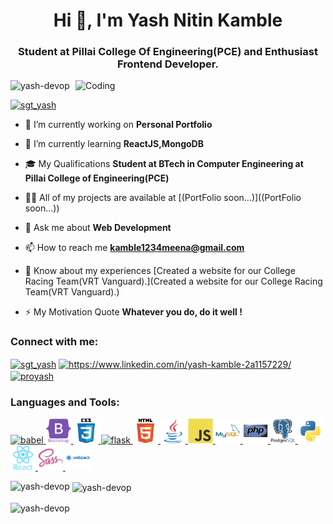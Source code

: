 <h1 align="center">Hi 👋, I'm Yash Nitin Kamble</h1>
<h3 align="center">Student at Pillai College Of Engineering(PCE) and Enthusiast Frontend Developer.</h3>
<img align="right" alt="Coding" width="400" src="https://i.gifer.com/7W7E.gif"/>
<p align="left"> <img src="https://komarev.com/ghpvc/?username=yash-devop&label=Profile%20views&color=0e75b6&style=flat" alt="yash-devop" /> </p>

<p align="left"> <a href="https://twitter.com/sgt_yash" target="blank"><img src="https://img.shields.io/twitter/follow/sgt_yash?logo=twitter&style=for-the-badge" alt="sgt_yash" /></a> </p>

- 🔭 I’m currently working on **Personal Portfolio**

- 🌱 I’m currently learning **ReactJS,MongoDB**

- 🎓 My Qualifications **Student at BTech in Computer Engineering at Pillai College of Engineering(PCE)**

- 👨‍💻 All of my projects are available at [(PortFolio soon...)]((PortFolio soon...))

- 💬 Ask me about **Web Development**

- 📫 How to reach me **kamble1234meena@gmail.com**

- 📄 Know about my experiences [Created a website for our College Racing Team(VRT Vanguard).](Created a website for our College Racing Team(VRT Vanguard).)

- ⚡ My Motivation Quote **Whatever you do, do it well !**

<h3 align="left">Connect with me:</h3>
<p align="left">
<a href="https://twitter.com/sgt_yash" target="blank"><img align="center" src="https://raw.githubusercontent.com/rahuldkjain/github-profile-readme-generator/master/src/images/icons/Social/twitter.svg" alt="sgt_yash" height="30" width="40" /></a>
<a href="https://linkedin.com/in/https://www.linkedin.com/in/yash-kamble-2a1157229/" target="blank"><img align="center" src="https://raw.githubusercontent.com/rahuldkjain/github-profile-readme-generator/master/src/images/icons/Social/linked-in-alt.svg" alt="https://www.linkedin.com/in/yash-kamble-2a1157229/" height="30" width="40" /></a>
<a href="https://www.leetcode.com/proyash" target="blank"><img align="center" src="https://raw.githubusercontent.com/rahuldkjain/github-profile-readme-generator/master/src/images/icons/Social/leet-code.svg" alt="proyash" height="30" width="40" /></a>
</p>

<h3 align="left">Languages and Tools:</h3>
<p align="left"> <a href="https://babeljs.io/" target="_blank" rel="noreferrer"> <img src="https://www.vectorlogo.zone/logos/babeljs/babeljs-icon.svg" alt="babel" width="40" height="40"/> </a> <a href="https://getbootstrap.com" target="_blank" rel="noreferrer"> <img src="https://raw.githubusercontent.com/devicons/devicon/master/icons/bootstrap/bootstrap-plain-wordmark.svg" alt="bootstrap" width="40" height="40"/> </a> <a href="https://www.w3schools.com/css/" target="_blank" rel="noreferrer"> <img src="https://raw.githubusercontent.com/devicons/devicon/master/icons/css3/css3-original-wordmark.svg" alt="css3" width="40" height="40"/> </a> <a href="https://flask.palletsprojects.com/" target="_blank" rel="noreferrer"> <img src="https://www.vectorlogo.zone/logos/pocoo_flask/pocoo_flask-icon.svg" alt="flask" width="40" height="40"/> </a> <a href="https://www.w3.org/html/" target="_blank" rel="noreferrer"> <img src="https://raw.githubusercontent.com/devicons/devicon/master/icons/html5/html5-original-wordmark.svg" alt="html5" width="40" height="40"/> </a> <a href="https://www.java.com" target="_blank" rel="noreferrer"> <img src="https://raw.githubusercontent.com/devicons/devicon/master/icons/java/java-original.svg" alt="java" width="40" height="40"/> </a> <a href="https://developer.mozilla.org/en-US/docs/Web/JavaScript" target="_blank" rel="noreferrer"> <img src="https://raw.githubusercontent.com/devicons/devicon/master/icons/javascript/javascript-original.svg" alt="javascript" width="40" height="40"/> </a> <a href="https://www.mysql.com/" target="_blank" rel="noreferrer"> <img src="https://raw.githubusercontent.com/devicons/devicon/master/icons/mysql/mysql-original-wordmark.svg" alt="mysql" width="40" height="40"/> </a> <a href="https://www.php.net" target="_blank" rel="noreferrer"> <img src="https://raw.githubusercontent.com/devicons/devicon/master/icons/php/php-original.svg" alt="php" width="40" height="40"/> </a> <a href="https://www.postgresql.org" target="_blank" rel="noreferrer"> <img src="https://raw.githubusercontent.com/devicons/devicon/master/icons/postgresql/postgresql-original-wordmark.svg" alt="postgresql" width="40" height="40"/> </a> <a href="https://www.python.org" target="_blank" rel="noreferrer"> <img src="https://raw.githubusercontent.com/devicons/devicon/master/icons/python/python-original.svg" alt="python" width="40" height="40"/> </a> <a href="https://reactjs.org/" target="_blank" rel="noreferrer"> <img src="https://raw.githubusercontent.com/devicons/devicon/master/icons/react/react-original-wordmark.svg" alt="react" width="40" height="40"/> </a> <a href="https://sass-lang.com" target="_blank" rel="noreferrer"> <img src="https://raw.githubusercontent.com/devicons/devicon/master/icons/sass/sass-original.svg" alt="sass" width="40" height="40"/> </a> <a href="https://webpack.js.org" target="_blank" rel="noreferrer"> <img src="https://raw.githubusercontent.com/devicons/devicon/d00d0969292a6569d45b06d3f350f463a0107b0d/icons/webpack/webpack-original-wordmark.svg" alt="webpack" width="40" height="40"/> </a> </p>

<p><img align="left" src="https://github-readme-stats.vercel.app/api/top-langs?username=yash-devop&show_icons=true&locale=en&layout=compact" alt="yash-devop" /></p>

<p>&nbsp;<img align="center" src="https://github-readme-stats.vercel.app/api?username=yash-devop&show_icons=true&locale=en" alt="yash-devop" /></p>

<p><img align="center" src="https://github-readme-streak-stats.herokuapp.com/?user=yash-devop&" alt="yash-devop" /></p>
